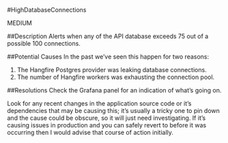#HighDatabaseConnections

MEDIUM 

##Description
Alerts when any of the API database exceeds 75 out of a possible 100 connections.

##Potential Causes
In the past we’ve seen this happen for two reasons:

1. The Hangfire Postgres provider was leaking database connections.
2. The number of Hangfire workers was exhausting the connection pool.

##Resolutions
Check the Grafana panel for an indication of what’s going on.

Look for any recent changes in the application source code or it’s dependencies that may be causing this; it’s usually a tricky one to pin down and the cause could be obscure, so it will just need investigating. If it’s causing issues in production and you can safely revert to before it was occurring then I would advise that course of action initially.